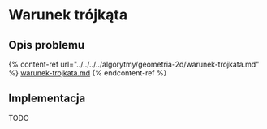 # Warunek trójkąta

## Opis problemu

{% content-ref url="../../../../algorytmy/geometria-2d/warunek-trojkata.md" %}
[warunek-trojkata.md](../../../../algorytmy/geometria-2d/warunek-trojkata.md)
{% endcontent-ref %}

## Implementacja

TODO
